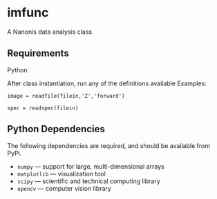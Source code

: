 # imfunc
A Nanonis data analysis class.

## Requirements

Python 

After class instantiation, run any of the definitions available
Examples:
```
image = readfile(filein,'Z','forward')

spec = readspec(filein)
```

## Python Dependencies

The following dependencies are required, and should be available from PyPi.

* ```numpy```   — support for large, multi-dimensional arrays
* ```matplotlib``` — visualization tool
* ```scipy``` — scientific and technical computing library
* ```opencv``` — computer vision library
